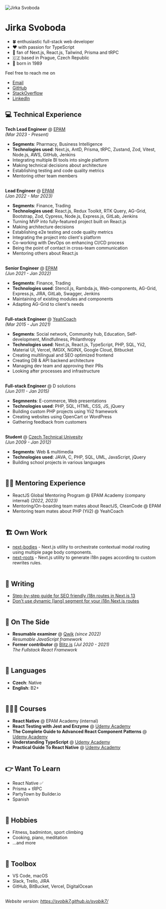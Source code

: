 ![Jirka Svoboda](https://svobik7.github.io/svobik7/jiri-svoboda-avatar.jpg)
# Jirka Svoboda

- 🍀 enthusiastic full-stack web developer
- ❤️ with passion for TypeScript 
- 🚀 fan of Next.js, React.js, Tailwind, Prisma and tRPC 
- 🇨🇿 based in Prague, Czech Republic
- 🎂 born in 1989

Feel free to reach me on 
- [Email](mailto:svobik7@gmail.com)
- [GitHub](https://github.com/svobik7/)
- [StackOverflow](https://stackoverflow.com/users/4610318/jirka-svoboda)
- [LinkedIn](https://www.linkedin.com/in/svobik7)

<div style="page-break-after: always; visibility: hidden"></div>

## 💻 Technical Experience

**Tech Lead Engineer** @ [EPAM](https://www.epam.com/) <br>
_(Mar 2023 - Present)_
  - **Segments**: Pharmacy, Business Intelligence
  - **Technologies used**: Next.js, AntD, Prisma, tRPC, Zustand, Zod, Vitest, Node.js, AWS, GitHub, Jenkins
  - Integrating multiple BI tools into single platform
  - Making technical decisions about architecture
  - Establishing testing and code quality metrics
  - Mentoring other team members
<br><br>

**Lead Engineer** @ [EPAM](https://www.epam.com/) <br>
_(Jan 2022 - Mar 2023)_
  - **Segments**: Finance, Trading
  - **Technologies used**: React.js, Redux Toolkit, RTK Query, AG-Grid, Bootstrap, Zod, Cypress, Node.js, Express.js, GitLab, Jenkins
  - Turning MVP into fully-featured project built on React.js
  - Making architecture decisions
  - Establishing e2e testing and code quality metrics
  - Integrating the project into client's platform
  - Co-working with DevOps on enhancing CI/CD process
  - Being the point of contact in cross-team communication
  - Mentoring others about React.js
<br><br>

**Senior Engineer** @ [EPAM](https://www.epam.com/) <br>
_(Jun 2021 - Jan 2022)_
  - **Segments**: Finance, Trading
  - **Technologies used**: Stencil.js, Rambda.js, Web-components, AG-Grid, Express.js, JIRA, GitLab, Swagger, Jenkins
  - Maintaining of existing modules and components
  - Adapting AG-Grid to client's needs
<br><br>

**Full-stack Engineer** @ [YeahCoach](https://www.yeahcoach.com/) <br>
_(Mar 2015 - Jun 2021)_
  - **Segments**: Social network, Community hub, Education, Self-development, Mindfullness, Philanthropy
  - **Technologies used**: Next.js, React.js, TypeScript, PHP, SQL, Yii2, Material UI, Vercel, IMGIX, NGINX, Google Cloud, Bitbucket
  - Creating multilingual and SEO optimized frontend
  - Creating DB & API backend architecture
  - Managing dev team and approving their PRs
  - Looking after processes and infrastructure
<br><br>

**Full-stack Engineer** @ D solutions <br>
_(Jun 2011 - Jan 2015)_
  - **Segmnents**: E-commerce, Web presentations
  - **Technologies used**: PHP, SQL, HTML, CSS, JS, jQuery
  - Building custom PHP projects using Yii2 framework
  - Creating websites using OpenCart or WordPress
  - Gathering feedback from customers
<br><br>

**Student** @ [Czech Technical Univesity](https://fel.cvut.cz/en/) <br>
_(Jun 2009 - Jan 2012)_
  - **Segments**: Web & multimedia
  - **Technologies used**: JAVA, C, PHP, SQL, UML, JavaScript, jQuery
  - Building school projects in various languages
<br><br>

<div style="page-break-after: always; visibility: hidden"></div>

## 👨‍🏫 Mentoring Experience

- ReactJS Global Mentoring Program @ EPAM Academy (company internal) _(2022, 2023)_
- Mentoring/On-boarding team mates about ReactJS, CleanCode @ EPAM
- Mentoring team mates about PHP (Yii2) @ YeahCoach
<br><br>

## 🏗️ Own Work
- [next-bodies](https://github.com/svobik7/next-bodies) - Next.js utility to orchestrate contextual modal routing using multiple page body components.
- [next-roots](https://github.com/svobik7/next-roots) - Next.js utility to generate i18n pages according to custom rewrites rules.
<br><br>

## 📒 Writing
- [Step-by-step guide for SEO friendly i18n routes in Next.js 13](https://dev.to/svobik7/step-by-step-guide-for-seo-friendly-i18n-routes-in-nextjs-13-3j0f)
- [Don't use dynamic \[lang\] segment for your i18n Next.js routes](https://dev.to/svobik7/dont-use-dynamic-lang-segment-for-your-i18n-nextjs-routes-3k05)
<br><br>

## 📌 On The Side

- **Resumable examiner** @ [Qwik](https://qwik.builder.io/) _(since 2022)_ <br>
_Resumable JavaScript framework_
- **Former contributor** @ [Blitz.js](https://github.com/blitz-js/blitz) _(Jul 2020 - 2021)_ <br>
_The Fullstack React Framework_
<br><br>

## 💬 Languages

- **Czech**: Native <br>
- **English**: B2+
<br><br>

## 👩🏼‍🎓 Courses

- **React Native** @ EPAM Academy (internal)
- **React Testing with Jest and Enzyme** @ [Udemy Academy](https://www.udemy.com/course/react-testing-with-jest-and-enzyme/)
- **The Complete Guide to Advanced React Component Patterns** @ [Udemy Academy](https://www.udemy.com/course/the-complete-guide-to-advanced-react-patterns/)
- **Understanding TypeScript** @ [Udemy Academy](https://www.udemy.com/course/understanding-typescript/)
- **Practical Guide To React Native** @ [Udemy Academy](https://www.udemy.com/course/react-native-the-practical-guide/)
<br><br>

<div style="page-break-after: always; visibility: hidden"></div>

## 👉 Want To Learn

- React Native ✅
- Prisma + tRPC
- PartyTown by Builder.io
- Spanish
<br><br>

## 🙂 Hobbies

- Fitness, badminton, sport climbing
- Cooking, piano, meditation
- ...and more
<br><br>

## 🧰 Toolbox

- VS Code, macOS
- Slack, Trello, JIRA
- GitHub, BitBucket, Vercel, DigitalOcean
<br><br>

_Website version: https://svobik7.github.io/svobik7/_

<!--
**svobik7/svobik7** is a ✨ _special_ ✨ repository because its `README.md` (this file) appears on your GitHub profile.

Here are some ideas to get you started:

- 🔭 I’m currently working on ...
- 🌱 I’m currently learning ...
- 👯 I’m looking to collaborate on ...
- 🤔 I’m looking for help with ...
- 💬 Ask me about ...
- 📫 How to reach me: ...
- 😄 Pronouns: ...
- ⚡ Fun fact: ...
-->
